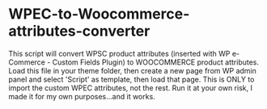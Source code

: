 # WPEC-to-Woocommerce-attributes-converter
This script will convert WPSC product attributes (inserted with WP e-Commerce - Custom Fields Plugin) to WOOCOMMERCE product attributes. Load this file in your theme folder, then create a new page from WP admin panel and select 'Script' as template, then load that page.  This is ONLY to import the custom WPEC attributes, not the rest.  Run it at your own risk, I made it for my own purposes...and it works.
